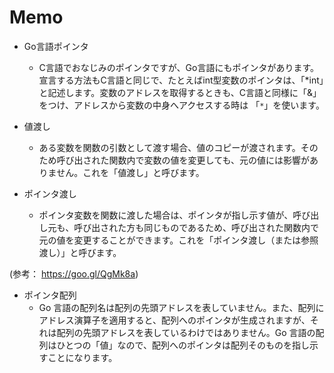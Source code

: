 
# Memo

- Go言語ポインタ
  - C言語でおなじみのポインタですが、Go言語にもポインタがあります。 宣言する方法もC言語と同じで、たとえばint型変数のポインタは、「*int」と記述します。変数のアドレスを取得するときも、C言語と同様に「&」をつけ、アドレスから変数の中身へアクセスする時は 「`*`」を使います。

- 値渡し
  - ある変数を関数の引数として渡す場合、値のコピーが渡されます。そのため呼び出された関数内で変数の値を変更しても、元の値には影響がありません。これを「値渡し」と呼びます。  
- ポインタ渡し
  - ポインタ変数を関数に渡した場合は、ポインタが指し示す値が、呼び出し元も、呼び出された方も同じものであるため、呼び出された関数内で元の値を変更することができます。これを「ポインタ渡し（または参照渡し）」と呼びます。

(参考： https://goo.gl/QgMk8a)


- ポインタ配列
  - Go 言語の配列名は配列の先頭アドレスを表していません。また、配列にアドレス演算子を適用すると、配列へのポインタが生成されますが、それは配列の先頭アドレスを表しているわけではありません。Go 言語の配列はひとつの「値」なので、配列へのポインタは配列そのものを指し示すことになります。
